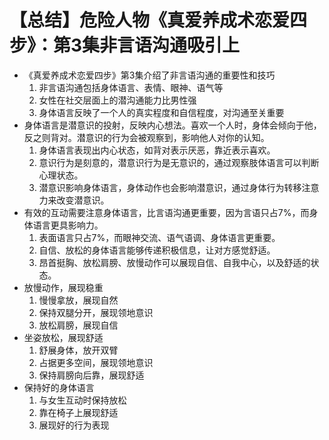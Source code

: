 # 【总结】危险人物《真爱养成术恋爱四步》：第3集非言语沟通吸引上

-   《真爱养成术恋爱四步》第3集介绍了非言语沟通的重要性和技巧
    1.  非言语沟通包括身体语言、表情、眼神、语气等
    2.  女性在社交层面上的潜沟通能力比男性强
    3.  身体语言反映了一个人的真实程度和自信程度，对沟通至关重要
-   身体语言是潜意识的投射，反映内心想法。喜欢一个人时，身体会倾向于他，反之则背对。潜意识的行为会被观察到，影响他人对你的认知。
    1.  身体语言表现出内心状态，如背对表示厌恶，靠近表示喜欢。
    2.  意识行为是刻意的，潜意识行为是无意识的，通过观察肢体语言可以判断心理状态。
    3.  潜意识影响身体语言，身体动作也会影响潜意识，通过身体行为转移注意力来改变潜意识。
-   有效的互动需要注意身体语言，比言语沟通更重要，因为言语只占7%，而身体语言更具影响力。
    1.  表面语言只占7%，而眼神交流、语气语调、身体语言更重要。
    2.  自信、放松的身体语言能够传递积极信息，让对方感觉舒适。
    3.  昂首挺胸、放松肩膀、放慢动作可以展现自信、自我中心，以及舒适的状态。
-   放慢动作，展现稳重
    1.  慢慢拿放，展现自然
    2.  保持双腿分开，展现领地意识
    3.  放松肩膀，展现自信
-   坐姿放松，展现舒适
    1.  舒展身体，放开双臂
    2.  占据更多空间，展现领地意识
    3.  保持肩膀向后靠，展现舒适
-   保持好的身体语言
    1.  与女生互动时保持放松
    2.  靠在椅子上展现舒适
    3.  展现好的行为表现